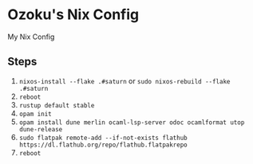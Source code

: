 # Ozoku's Nix Config

My Nix Config

## Steps

1. `nixos-install --flake .#saturn` or `sudo nixos-rebuild --flake .#saturn`
2. `reboot`
3. `rustup default stable`
4. `opam init`
5. `opam install dune merlin ocaml-lsp-server odoc ocamlformat utop dune-release`
6. `sudo flatpak remote-add --if-not-exists flathub https://dl.flathub.org/repo/flathub.flatpakrepo`
7. `reboot`
